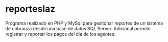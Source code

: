 # reporteslaz
Programa realizado en PHP y MySql para gestionar reportes de un sistema de cobranza desde una base de datos SQL Server. Adicional permite registrar y reportar los pagos del dia de los agentes.

